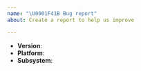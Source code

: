 ```yaml
---
name: "\U0001F41B Bug report"
about: Create a report to help us improve

---
```


<!--
Thank you for reporting a possible bug in Node.js.

Please fill in as much of the template below as you can.

Version: output of `node -v`
Platform: output of `uname -a` (UNIX), or version and 32 or 64-bit (Windows)
Subsystem: if known, please specify the affected core module name

If possible, please provide code that demonstrates the problem, keeping it as
simple and free of external dependencies as you can.
-->

* **Version**:
* **Platform**:
* **Subsystem**:

<!-- Please provide more details below this comment. -->